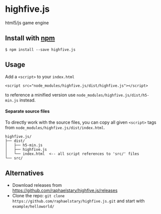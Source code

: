 highfive.js
===========

html5/js game engine


Install with [npm](https://www.npmjs.com)
-----------
    $ npm install --save highfive.js

Usage
-----
Add a `<script>` to your `index.html`

    <script src="node_modules/highfive.js/dist/highfive.js"></script>

to reference a minified version use `node_modules/highfive.js/dist/h5-min.js` instead.


#### Separate source files

To directly work with the source files, you can copy all given `<script>` tags from `node_modules/highfive.js/dist/index.html`.
```
highfive.js/
├── dist/
│   ├── h5-min.js
│   ├── highfive.js
│   └── index.html  <-- all script references to 'src/' files
└── src/
```


Alternatives
-------------------------
- Download releases from https://github.com/raphaelstary/highfive.js/releases
- Clone the repo: `git clone https://github.com/raphaelstary/highfive.js.git` and start with `example/helloworld/`
